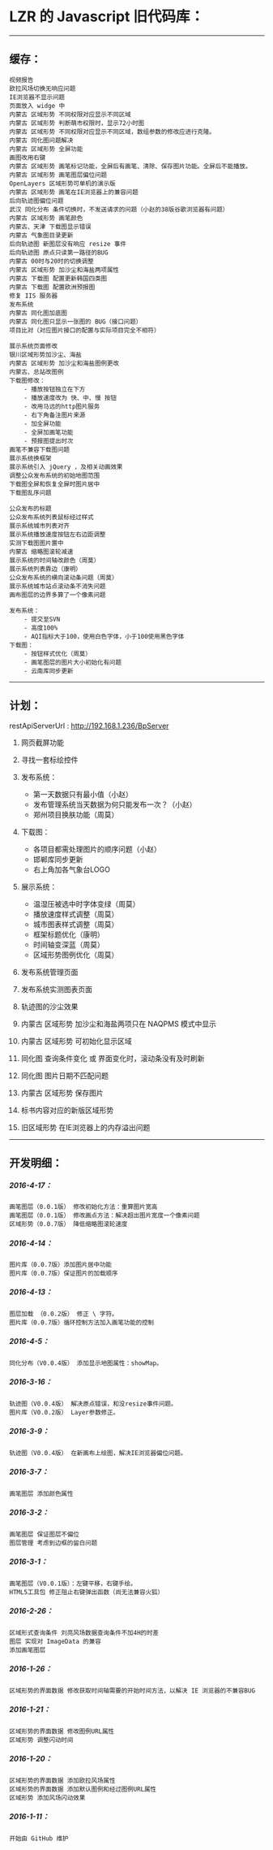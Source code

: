 LZR 的 Javascript 旧代码库：
===========

***

缓存：
---------------------

	视频报告
	欧拉风场切换无响应问题
	IE浏览器不显示问题
	页面放入 widge 中
	内蒙古 区域形势 不同权限对应显示不同区域
	内蒙古 区域形势 判断萌市权限时，显示72小时图
	内蒙古 区域形势 不同权限对应显示不同区域，数组参数的修改应进行克隆。
	内蒙古 同化图问题解决
	内蒙古 区域形势 全屏功能
	画图改用右键
	内蒙古 区域形势 画笔标记功能，全屏后有画笔、清除、保存图片功能。全屏后不能播放。
	内蒙古 区域形势 画笔图层偏位问题
	OpenLayers 区域形势可单机的演示版
	内蒙古 区域形势 画笔在IE浏览器上的兼容问题
	后向轨迹图偏位问题
	武汉 同化分布 条件切换时，不发送请求的问题（小赵的38版谷歌浏览器有问题）
	内蒙古 区域形势 画笔颜色
	内蒙古、天津 下载图显示错误
	内蒙古 气象图目录更新
	后向轨迹图 新图层没有响应 resize 事件
	后向轨迹图 原点只读第一路径的BUG
	内蒙古 00时与20时的切换调整
	内蒙古 区域形势 加沙尘和海盐两项属性
	内蒙古 下载图 配置更新韩国四类图
	内蒙古 下载图 配置欧洲预报图
	修复 IIS 服务器
	发布系统
	内蒙古 同化图加底图
	内蒙古 同化图只显示一张图的 BUG（接口问题）
	项目比对（对应图片接口的配置与实际项目完全不相符）

	展示系统页面修改
	银川区域形势加沙尘、海盐
	内蒙古 区域形势 加沙尘和海盐图例更改
	内蒙古、总站改图例
	下载图修改：
		- 播放按钮独立在下方
		- 播放速度改为 快、中、慢 按钮
		- 改用马远的http图片服务
		- 右下角备注图片来源
		- 加全屏功能
		- 全屏加画笔功能
		- 预报图提出时次
	画笔不兼容下载图问题
	展示系统换框架
	展示系统引入 jQuery ，及相关动画效果
	调整公众发布系统的初始地图范围
	下载图全屏和恢复全屏时图片居中
	下载图乱序问题

	公众发布的标题
	公众发布系统列表鼠标经过样式
	展示系统城市列表对齐
	展示系统播放速度按钮左右边距调整
	实测下载图图片置中
	内蒙古 缩略图滚轮减速
	展示系统的时间轴改颜色（周莫）
	展示系统列表靠边（康明）
	公众发布系统的横向滚动条问题（周莫）
	展示系统城市站点滚动条不消失问题
	画布图层的边界多算了一个像素问题

	发布系统：
		- 提交至SVN
		- 高度100%
		- AQI指标大于100，使用白色字体，小于100使用黑色字体
	下载图：
		- 按钮样式优化（周莫）
		- 画笔图层的图片大小初始化有问题
		- 云南库同步更新

***

计划：
---------------------
restApiServerUrl : http://192.168.1.236/BpServer

1. 网页截屏功能
1. 寻找一套标绘控件
1. 发布系统：
	- 第一天数据只有最小值（小赵）
	- 发布管理系统当天数据为何只能发布一次？（小赵）
	- 郑州项目换肤功能（周莫）
1. 下载图：
	- 各项目都需处理图片的顺序问题（小赵）
	- 邯郸库同步更新
	- 右上角加各气象台LOGO
1. 展示系统：
	- 温湿压被选中时字体变绿（周莫）
	- 播放速度样式调整（周莫）
	- 城市图表样式调整（周莫）
	- 框架标题优化（康明）
	- 时间轴变深蓝（周莫）
	- 区域形势图例优化（周莫）

1. 发布系统管理页面
1. 发布系统实测图表页面
1. 轨迹图的沙尘效果

1. 内蒙古 区域形势 加沙尘和海盐两项只在 NAQPMS 模式中显示
1. 内蒙古 区域形势 可初始化显示区域
1. 同化图 查询条件变化 或 界面变化时，滚动条没有及时刷新
1. 同化图 图片日期不匹配问题

1. 内蒙古 区域形势 保存图片

1. 标书内容对应的新版区域形势

1. 旧区域形势 在IE浏览器上的内存溢出问题

***




开发明细：
---------------------

##### 2016-4-17：
	画笔图层（0.0.1版） 修改初始化方法：重算图片宽高
	画笔图层（0.0.1版） 修改画点方法：解决超出图片宽度一个像素问题
	区域形势（0.0.7版） 降低缩略图滚轮速度

##### 2016-4-14：
	图片库（0.0.7版）添加图片居中功能
	图片库（0.0.7版）保证图片的加载顺序

##### 2016-4-13：
	图层加载 （0.0.2版） 修正 \ 字符。
	图片库（0.0.7版）循环控制方法加入画笔功能的控制

##### 2016-4-5：
	同化分布（V0.0.4版） 添加显示地图属性：showMap。

##### 2016-3-16：
	轨迹图（V0.0.4版） 解决原点错误，和没resize事件问题。
	图片库（V0.0.2版） Layer参数修正。

##### 2016-3-9：
	轨迹图（V0.0.4版） 在新画布上绘图，解决IE浏览器偏位问题。

##### 2016-3-7：
	画笔图层 添加颜色属性

##### 2016-3-2：
	画笔图层 保证图层不偏位
	图层管理 考虑到边框的留白问题

##### 2016-3-1：
	画笔图层（V0.0.1版）：左键平移，右键手绘。
	HTML5工具包 修正阻止右键弹出函数（尚无法兼容火狐）

##### 2016-2-26：
	区域形式查询条件 刘亮风场数据查询条件不加4H的时差
	图层 实现对 ImageData 的兼容
	添加画笔图层

##### 2016-1-26：
	区域形势的界面数据 修改获取时间轴需要的开始时间方法，以解决 IE 浏览器的不兼容BUG

##### 2016-1-21：
	区域形势的界面数据 修改图例URL属性
	区域形势 调整闪动时间

##### 2016-1-20：
	区域形势的界面数据 添加欧拉风场属性
	区域形势的界面数据 添加默认图例和经过图例URL属性
	区域形势 添加风场闪动效果

##### 2016-1-11：
	开始由 GitHub 维护
